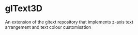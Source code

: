 # glText3D
An extension of the gltext repository that implements z-axis text arrangement and text colour customisation
